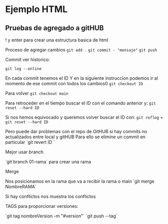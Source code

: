 # Ejemplo HTML
## Pruebas de agregado a gitHUB

! y enter para crear una estructura basica de html


Proceso de agregar cambios
`git add .`
`git commit - "mensaje"`
`git push`

Commit ver historico:


`git log --online`

En cada commit tenemos el ID
Y en la siguiente instruccion podemos ir al momento de ese commit con todos los cambios0
`git checkout ID`

Para volver 
`git checkout main`


Para retroceder en el tiempo buscar el ID con el comando anterior y:
`git reset --hard ID`

Si nos hemos equivocado y queremos volver buscar el ID con:
`git reflog` + `git reset --hard ID`


Pero puede dar problemas con el repo de GitHUB si hay commits no actualizados entre local y gitHUB
Para ello se elimine un commit en particular 
´git revert ID ´


Mejor usar branch

´git branch 01-rama´ para crear una rama

Merge 

Nos posicionamos en la rama que va a recibir la rama o main
´git merge NombreRAMA´

Si hay conflictos nos muestra los conflictos


TAGS para proporcionar versiones:

´git tag nombreVersion -m "#version"´
´git push --tag´
